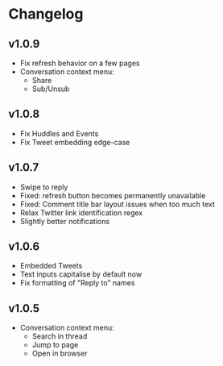 # Changelog

## v1.0.9
- Fix refresh behavior on a few pages
- Conversation context menu:
  - Share
  - Sub/Unsub

## v1.0.8
- Fix Huddles and Events
- Fix Tweet embedding edge-case

## v1.0.7
- Swipe to reply
- Fixed: refresh button becomes permanently unavailable
- Fixed: Comment title bar layout issues when too much text
- Relax Twitter link identification regex
- Slightly better notifications

## v1.0.6
- Embedded Tweets
- Text inputs capitalise by default now
- Fix formatting of "Reply to" names

## v1.0.5
- Conversation context menu:
  - Search in thread
  - Jump to page
  - Open in browser
